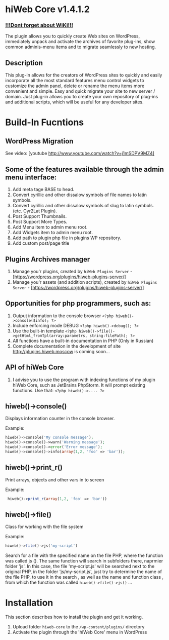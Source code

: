 hiWeb Core v1.4.1.2
===================

### [!!!Dont forget about WiKi!!!](https://github.com/hiweb-moscow/hiweb-core/wiki)


The plugin allows you to quickly create Web sites on WordPress, immediately unpack and activate the archives of favorite plug-ins, show common adminis-menu items and to migrate seamlessly to new hosting.

Description
-----------

This plug-in allows for the creators of WordPress sites to quickly and easily incorporate all the most standard features menu control widgets to customize the admin panel, delete or rename the menu items more convenient and simple.
Easy and quick migrate your site to new server / domain.
Just plug-in allows you to create your own repository of plug-ins and additional scripts, which will be useful for any developer sites.

Build-In Fucntions
==================

WordPress Migration
-------------------
See video: [youtube http://www.youtube.com/watch?v=j1mSDPV9MZ4]

Some of the features available through the admin menu interface:
----------------------------------------------------------------

 1. Add meta tage BASE to head.
 2. Convert cyrillic and other dissalow symbols of file names to latin symbols.
 3. Convert cyrillic and other dissalow symbols of slug to latin symbols. (etc. Cyr2Lat Plugin).
 4. Post Support Thumbnails.
 5. Post Support More Types.
 6. Add Menu item to admin menu root.
 7. Add Widgets item to admin menu root.
 8. Add path to plugin php file in plugins WP repository.
 9. Add custom post/page title

Plugins Archives manager
------------------------

 1. Manage you'r plugins, created by `hiWeb Plugins Server` - [https://wordpress.org/plugins/hiweb-plugins-server/]
 2. Manage you'r assets (and addition scripts), created by `hiWeb Plugins Server` - [https://wordpress.org/plugins/hiweb-plugins-server/]

Opportunities for php programmers, such as:
-------------------------------------------

 1. Output information to the console browser `<?php hiweb()->console($info); ?>`
 2. Include enforcing mode DEBUG `<?php hiweb()->debug(); ?>`
 3. Use the built-in template `<?php hiweb()->file()->getHtml_fromTpl(array:parametrs, string:filePath); ?>`
 4. All functions have a built-in documentation in PHP (Only in Russian)
 5. Complete documentation in the development of site http://plugins.hiweb.moscow is coming soon...


API of hiWeb Core
-----------------
 1. I advise you to use the program with indexing functions of my plugin hiWeb Core, such as JetBrains PhpStorm. It will prompt existing functions. Use that: `<?php hiweb()->.... ?>`

hiweb()->console()
------------------
Displays information counter in the console browser.

Example:
```php
hiweb()->console('My console message');
hiweb()->console()->warn('Warning message');
hiweb()->console()->error('Error message');
hiweb()->console()->info(array(1,2, 'foo' => 'bar'));
```

hiweb()->print_r()
------------------
Print arrays, objects and other vars in to screen

Example:
```php
 hiweb()->print_r(array(1,2, 'foo' => 'bar'))
```

hiweb()->file()
---------------
Class for working with the file system

Example:
```php
hiweb()->file()->js('my-script')
```
Search for a file with the specified name on the file PHP, where the function was called js (). The same function will search in subfolders there, naprmier folder 'js'. In this case, the file 'my-script.js' will be searched next to the original PHP, in the folder 'js/my-script.js', just try to determine the name of the file PHP, to use it in the search , as well as the name and function class , from which the function was called `hiweb()->file()->js()` ...


Installation
============

This section describes how to install the plugin and get it working.

1. Upload folder `hiweb-core` to the `/wp-content/plugins/` directory
2. Activate the plugin through the 'hiWeb Core' menu in WordPress
